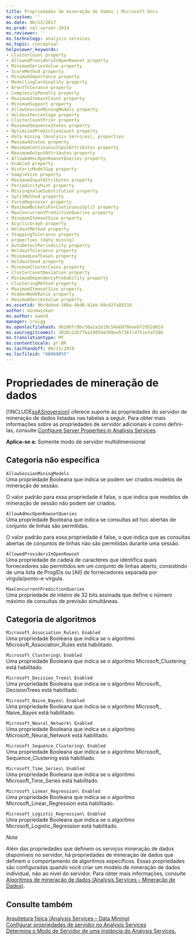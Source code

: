 ```yaml
---
title: Propriedades de mineração de dados | Microsoft Docs
ms.custom: ''
ms.date: 06/13/2017
ms.prod: sql-server-2014
ms.reviewer: ''
ms.technology: analysis-services
ms.topic: conceptual
helpviewer_keywords:
- ClusterCount property
- AllowedProvidersInOpenRowset property
- MinimumSeriesValue property
- ScoreMethod property
- MinimumImportance property
- ModellingCardinality property
- BrentTolerance property
- ComplexityPenalty property
- MaximumItemsetCount property
- MinimumSupport property
- AllowSessionMiningModels property
- HoldoutPercentage property
- ClusterCountPrior property
- MaximumSequenceStates property
- OptimizedPredictionCount property
- data mining [Analysis Services], properties
- MaximumStates property
- MaximumContinuousInputAttributes property
- MaximumOutputAttributes property
- AllowAdHocOpenRowsetQueries property
- Enabled property
- HistoricModelGap property
- SampleSize property
- MaximumInputAttributes property
- PeriodicityHint property
- MissingValueSubstitution property
- SplitMethod property
- ForceRegressor property
- MaximumBucketsForContinuousSplit property
- MaxConcurrentPredictionQueries property
- MinimumItemsetSize property
- AcyclicGraph property
- HoldoutMethod property
- StoppingTolerance property
- properties [data mining]
- AutoDetectPeriodicity property
- HoldoutTolerance property
- MinimumLeafCases property
- HoldoutSeed property
- MinimumClusterCases property
- ClusterCountDeviation property
- MinimumDependencyProbability property
- ClusteringMethod property
- MaximumItemsetSize property
- HiddenNodeRatio property
- MaximumSeriesValue property
ms.assetid: 9bc9abed-180a-4bd8-b2eb-89c62fa88110
author: minewiskan
ms.author: owend
manager: craigg
ms.openlocfilehash: 96106fc8bc50a2a1b19c54a6970eeeb72952d82d
ms.sourcegitcommit: 3026c22b7fba19059a769ea5f367c4f51efaf286
ms.translationtype: MT
ms.contentlocale: pt-BR
ms.lasthandoff: 06/15/2019
ms.locfileid: "66069055"
---
```

# <a name="data-mining-properties"></a>Propriedades de mineração de dados
  [!INCLUDE[ssASnoversion](../../includes/ssasnoversion-md.md)] oferece suporte às propriedades do servidor de mineração de dados listadas nas tabelas a seguir. Para obter mais informações sobre as propriedades de servidor adicionais e como defini-las, consulte [Configure Server Properties in Analysis Services](server-properties-in-analysis-services.md).  
  
 **Aplica-se a:** Somente modo de servidor multidimensional  
  
## <a name="non-specific-category"></a>Categoria não específica  
 `AllowSessionMiningModels`  
 Uma propriedade Booleana que indica se podem ser criados modelos de mineração de sessão.  
  
 O valor padrão para essa propriedade é false, o que indica que modelos de mineração de sessão não podem ser criados.  
  
 `AllowAdHocOpenRowsetQueries`  
 Uma propriedade Booleana que indica se consultas ad hoc abertas de conjunto de linhas são permitidas.  
  
 O valor padrão para essa propriedade é false, o que indica que as consultas abertas de conjuntos de linhas não são permitidas durante uma sessão.  
  
 `AllowedProvidersInOpenRowset`  
 Uma propriedade de cadeia de caracteres que identifica quais fornecedores são permitidos em um conjunto de linhas aberto, consistindo de uma lista de ProgIDs ou [All] de fornecedores separada por vírgula/ponto-e-vírgula.  
  
 `MaxConcurrentPredictionQueries`  
 Uma propriedade de inteiro de 32 bits assinada que define o número máximo de consultas de previsão simultâneas.  
  
## <a name="algorithms-category"></a>Categoria de algoritmos  
 `Microsoft_Association_Rules\ Enabled`  
 Uma propriedade Booleana que indica se o algoritmo Microsoft_Association_Rules está habilitado.  
  
 `Microsoft_Clustering\ Enabled`  
 Uma propriedade Booleana que indica se o algoritmo Microsoft_Clustering está habilitado.  
  
 `Microsoft_Decision_Trees\ Enabled`  
 Uma propriedade Booleana que indica se o algoritmo Microsoft_ DecisionTrees está habilitado.  
  
 `Microsoft_Naive_Bayes\ Enabled`  
 Uma propriedade Booleana que indica se o algoritmo Microsoft_ Naive_Bayes está habilitado.  
  
 `Microsoft_Neural_Network\ Enabled`  
 Uma propriedade Booleana que indica se o algoritmo Microsoft_Neural_Network está habilitado.  
  
 `Microsoft_Sequence_Clustering\ Enabled`  
 Uma propriedade Booleana que indica se o algoritmo Microsoft_ Sequence_Clustering está habilitado.  
  
 `Microsoft_Time_Series\ Enabled`  
 Uma propriedade Booleana que indica se o algoritmo Microsoft_Time_Series está habilitado.  
  
 `Microsoft_Linear_Regression\ Enabled`  
 Uma propriedade Booleana que indica se o algoritmo Microsoft_Linear_Regression está habilitado.  
  
 `Microsoft_Logistic_Regression\ Enabled`  
 Uma propriedade Booleana que indica se o algoritmo Microsoft_Logistic_Regression está habilitado.  
  
> [!NOTE]  
>  Além das propriedades que definem os serviços mineração de dados disponíveis no servidor, há propriedades de mineração de dados que definem o comportamento de algoritmos específicos. Essas propriedades são configuradas quando você criar um modelo de mineração de dados individual, não ao nível do servidor. Para obter mais informações, consulte [Algoritmos de mineração de dados &#40;Analysis Services – Mineração de Dados&#41;](../data-mining/data-mining-algorithms-analysis-services-data-mining.md).  
  
## <a name="see-also"></a>Consulte também  
 [Arquitetura física &#40;Analysis Services – Data Mining&#41;](../data-mining/physical-architecture-analysis-services-data-mining.md)   
 [Configurar propriedades de servidor no Analysis Services](server-properties-in-analysis-services.md)   
 [Determina o Modo de Servidor de uma instância do Analysis Services.](../instances/determine-the-server-mode-of-an-analysis-services-instance.md)  
  
  
